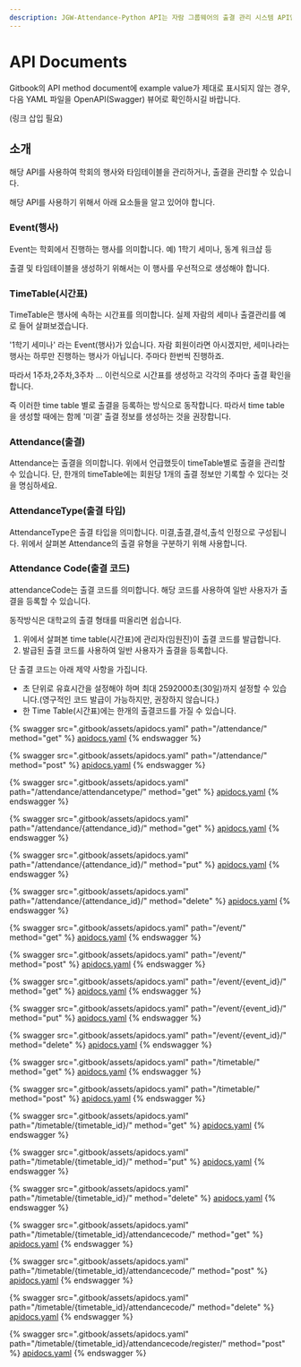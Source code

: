 ```yaml
---
description: JGW-Attendance-Python API는 자람 그룹웨어의 출결 관리 시스템 API입니다.
---
```


# API Documents

Gitbook의 API method document에 example value가 제대로 표시되지 않는 경우, 다음 YAML 파일을 OpenAPI(Swagger) 뷰어로 확인하시길 바랍니다.

(링크 삽입 필요)



## 소개

해당 API를 사용하여 학회의 행사와 타임테이블을 관리하거나, 출결을 관리할 수 있습니다.

해당 API를 사용하기 위해서 아래 요소들을 알고 있어야 합니다.



### Event(행사)

Event는 학회에서 진행하는 행사를 의미합니다. 예) 1학기 세미나, 동계 워크샵 등

출결 및 타임테이블을 생성하기 위해서는 이 행사를 우선적으로 생성해야 합니다.



### TimeTable(시간표)

TimeTable은 행사에 속하는 시간표를 의미합니다. 실제 자람의 세미나 출결관리를 예로 들어 살펴보겠습니다.

'1학기 세미나' 라는 Event(행사)가 있습니다. 자람 회원이라면 아시겠지만, 세미나라는 행사는 하루만 진행하는 행사가 아닙니다. 주마다 한번씩 진행하죠.

따라서 1주차,2주차,3주차 …​ 이런식으로 시간표를 생성하고 각각의 주마다 출결 확인을 합니다.

즉 이러한 time table 별로 출결을 등록하는 방식으로 동작합니다. 따라서 time table을 생성할 때에는 함께 '미결' 출결 정보를 생성하는 것을 권장합니다.



### Attendance(출결)

Attendance는 출결을 의미합니다. 위에서 언급했듯이 timeTable별로 출결을 관리할 수 있습니다. 단, 한개의 timeTable에는 회원당 1개의 출결 정보만 기록할 수 있다는 것을 명심하세요.



### AttendanceType(출결 타입)

AttendanceType은 출결 타입을 의미합니다. 미결,출결,결석,출석 인정으로 구성됩니다. 위에서 살펴본 Attendance의 출결 유형을 구분하기 위해 사용합니다.



### Attendance Code(출결 코드)

attendanceCode는 출결 코드를 의미합니다. 해당 코드를 사용하여 일반 사용자가 출결을 등록할 수 있습니다.

동작방식은 대학교의 출결 형태를 떠올리면 쉽습니다.

1. 위에서 살펴본 time table(시간표)에 관리자(임원진)이 출결 코드를 발급합니다.
2. 발급된 출결 코드를 사용하여 일반 사용자가 출결을 등록합니다.

단 출결 코드는 아래 제약 사항을 가집니다.

* 초 단위로 유효시간을 설정해야 하며 최대 2592000초(30일)까지 설정할 수 있습니다.(영구적인 코드 발급이 가능하지만, 권장하지 않습니다.)
* 한 Time Table(시간표)에는 한개의 출결코드를 가질 수 있습니다.

{% swagger src=".gitbook/assets/apidocs.yaml" path="/attendance/" method="get" %}
[apidocs.yaml](.gitbook/assets/apidocs.yaml)
{% endswagger %}

{% swagger src=".gitbook/assets/apidocs.yaml" path="/attendance/" method="post" %}
[apidocs.yaml](.gitbook/assets/apidocs.yaml)
{% endswagger %}

{% swagger src=".gitbook/assets/apidocs.yaml" path="/attendance/attendancetype/" method="get" %}
[apidocs.yaml](.gitbook/assets/apidocs.yaml)
{% endswagger %}

{% swagger src=".gitbook/assets/apidocs.yaml" path="/attendance/{attendance_id}/" method="get" %}
[apidocs.yaml](.gitbook/assets/apidocs.yaml)
{% endswagger %}

{% swagger src=".gitbook/assets/apidocs.yaml" path="/attendance/{attendance_id}/" method="put" %}
[apidocs.yaml](.gitbook/assets/apidocs.yaml)
{% endswagger %}

{% swagger src=".gitbook/assets/apidocs.yaml" path="/attendance/{attendance_id}/" method="delete" %}
[apidocs.yaml](.gitbook/assets/apidocs.yaml)
{% endswagger %}

{% swagger src=".gitbook/assets/apidocs.yaml" path="/event/" method="get" %}
[apidocs.yaml](.gitbook/assets/apidocs.yaml)
{% endswagger %}

{% swagger src=".gitbook/assets/apidocs.yaml" path="/event/" method="post" %}
[apidocs.yaml](.gitbook/assets/apidocs.yaml)
{% endswagger %}

{% swagger src=".gitbook/assets/apidocs.yaml" path="/event/{event_id}/" method="get" %}
[apidocs.yaml](.gitbook/assets/apidocs.yaml)
{% endswagger %}

{% swagger src=".gitbook/assets/apidocs.yaml" path="/event/{event_id}/" method="put" %}
[apidocs.yaml](.gitbook/assets/apidocs.yaml)
{% endswagger %}

{% swagger src=".gitbook/assets/apidocs.yaml" path="/event/{event_id}/" method="delete" %}
[apidocs.yaml](.gitbook/assets/apidocs.yaml)
{% endswagger %}

{% swagger src=".gitbook/assets/apidocs.yaml" path="/timetable/" method="get" %}
[apidocs.yaml](.gitbook/assets/apidocs.yaml)
{% endswagger %}

{% swagger src=".gitbook/assets/apidocs.yaml" path="/timetable/" method="post" %}
[apidocs.yaml](.gitbook/assets/apidocs.yaml)
{% endswagger %}

{% swagger src=".gitbook/assets/apidocs.yaml" path="/timetable/{timetable_id}/" method="get" %}
[apidocs.yaml](.gitbook/assets/apidocs.yaml)
{% endswagger %}

{% swagger src=".gitbook/assets/apidocs.yaml" path="/timetable/{timetable_id}/" method="put" %}
[apidocs.yaml](.gitbook/assets/apidocs.yaml)
{% endswagger %}

{% swagger src=".gitbook/assets/apidocs.yaml" path="/timetable/{timetable_id}/" method="delete" %}
[apidocs.yaml](.gitbook/assets/apidocs.yaml)
{% endswagger %}

{% swagger src=".gitbook/assets/apidocs.yaml" path="/timetable/{timetable_id}/attendancecode/" method="get" %}
[apidocs.yaml](.gitbook/assets/apidocs.yaml)
{% endswagger %}

{% swagger src=".gitbook/assets/apidocs.yaml" path="/timetable/{timetable_id}/attendancecode/" method="post" %}
[apidocs.yaml](.gitbook/assets/apidocs.yaml)
{% endswagger %}

{% swagger src=".gitbook/assets/apidocs.yaml" path="/timetable/{timetable_id}/attendancecode/" method="delete" %}
[apidocs.yaml](.gitbook/assets/apidocs.yaml)
{% endswagger %}

{% swagger src=".gitbook/assets/apidocs.yaml" path="/timetable/{timetable_id}/attendancecode/register/" method="post" %}
[apidocs.yaml](.gitbook/assets/apidocs.yaml)
{% endswagger %}
